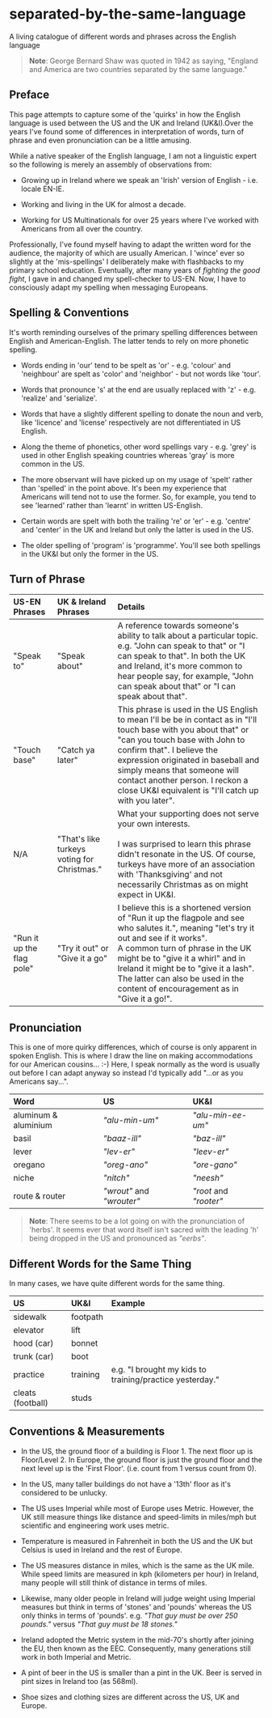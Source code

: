 # separated-by-the-same-language
A living catalogue of different words and phrases across the English language 

>**Note**: George Bernard Shaw was quoted in 1942 as saying, "England and America are two countries separated by the same language."

## Preface
This page attempts to capture some of the 'quirks' in how the English language is used between the US and the UK and Ireland (UK&I).Over the years I've found some of differences in interpretation of words, turn of phrase and even pronunciation can be a little amusing. 


While a native speaker of the English language, I am not a linguistic expert so the following is merely an assembly of observations from:

* Growing up in Ireland where we speak an 'Irish' version of English - i.e. locale EN-IE. 

* Working and living in the UK for almost a decade. 

* Working for US Multinationals for over 25 years where I've worked with Americans from all over the country. 

Professionally, I've found myself having to adapt the written word for the audience, the majority of which are usually American. I 'wince' ever so slightly at the 'mis-spellings' I deliberately make with flashbacks to my primary school education. Eventually, after many years of _fighting the good fight_, I gave in and changed my spell-checker to US-EN. Now, I have to consciously adapt my spelling when messaging Europeans. 


## Spelling & Conventions
It's worth reminding ourselves of the primary spelling differences between English and American-English. The latter tends to rely on more phonetic spelling. 

* Words ending in 'our' tend to be spelt as 'or' - e.g. 'colour' and 'neighbour' are spelt as 'color' and 'neighbor' - but not words like 'tour'.

* Words that pronounce 's' at the end are usually replaced with 'z' - e.g. 'realize' and 'serialize'. 

* Words that have a slightly different spelling to donate the noun and verb, like 'licence' and 'license' respectively are not differentiated in US English. 

* Along the theme of phonetics, other word spellings vary - e.g. 'grey' is used in other English speaking countries whereas 'gray' is more common in the US.

* The more observant will have picked up on my usage of 'spelt' rather than 'spelled' in the point above. It's been my experience that Americans will tend not to use the former. So, for example, you tend to see 'learned' rather than 'learnt' in written US-English. 

* Certain words are spelt with both the trailing 're' or 'er' - e.g. 'centre' and 'center' in the UK and Ireland but only the latter is used in the US. 

* The older spelling of 'program' is 'programme'. You'll see both spellings in the UK&I but only the former in the US. 


## Turn of Phrase 


| US-EN Phrases | UK & Ireland Phrases | Details | 
| :-------- | :--- | :--- |
| "Speak to" | "Speak about" | A reference towards someone's ability to talk about a particular topic. e.g. "John can speak to that" or "I can speak to that".  In both the UK and Ireland, it's more common to hear people say, for example, "John can speak about that" or "I can speak about that". |
| "Touch base" | "Catch ya later" | This phrase is used in the US English to mean I'll be be in contact as in "I'll touch base with you about that" or "can you touch base with John to confirm that". I believe the expression originated in baseball and simply means that someone will contact another person. I reckon a close UK&I equivalent is "I'll catch up with you later".   |
| N/A | "That's like turkeys voting for Christmas." | What your supporting does not serve your own interests. <br><br>I was surprised to learn this phrase didn't resonate in the US. Of course, turkeys have more of an association with 'Thanksgiving' and not necessarily Christmas as on might expect in UK&I. |
| "Run it up the flag pole" | "Try it out" or "Give it a go" | I believe this is a shortened version of "Run it up the flagpole and see who salutes it.", meaning "let's try it out and see if it works". <br> A common turn of phrase in the UK might be to "give it a whirl" and in Ireland it might be to "give it a lash". The latter can also be used in the content of encouragement as in "Give it a go!". |


## Pronunciation 
This is one of more quirky differences, which of course is only apparent in spoken English. This is where I draw the line on making accommodations for our American cousins... :-) Here, I speak normally as the word is usually out before I can adapt anyway so instead I'd typically add "...or as you Americans say...". 



| Word | US | UK&I | 
| :-------- | :--- | :--- |
| aluminum & aluminium| _"alu-min-um"_ | _"alu-min-ee-um"_ |
| basil | _"baaz-ill"_ | _"baz-ill"_ | 
| lever | _"lev-er"_ | _"leev-er"_ | 
| oregano | _"oreg-ano"_ | _"ore-gano"_ |
| niche | _"nitch"_ | _"neesh"_ | 
| route & router | _"wrout"_ and _"wrouter"_ | _"root_ and _"rooter"_| 


>**Note**: There seems to be a lot going on with the pronunciation of 'herbs'. It seems ever that word itself isn't sacred with the leading 'h' being dropped in the US and pronounced as _"eerbs"_. 

## Different Words for the Same Thing
In many cases, we have quite different words for the same thing. 

| US | UK&I | Example | 
| :--- | :--- | :--- |
| sidewalk | footpath |
| elevator | lift |
| hood (car) | bonnet |
| trunk (car)| boot |
| practice | training | e.g. "I brought my kids to training/practice yesterday." |
| cleats (football) | studs | | 


## Conventions & Measurements

* In the US, the ground floor of a building is Floor 1. The next floor up is Floor/Level 2. In Europe, the ground floor is just the ground floor and the next level up is the 'First Floor'. (i.e. count from 1 versus count from 0).

* In the US, many taller buildings do not have a '13th' floor as it's considered to be unlucky.

* The US uses Imperial while most of Europe uses Metric. However, the UK still measure things like distance and speed-limits in miles/mph but scientific and engineering work uses metric. 

* Temperature is measured in Fahrenheit in both the US and the UK but Celsius is used in Ireland and the rest of Europe.

* The US measures distance in miles, which is the same as the UK mile. While speed limits are measured in kph (kilometers per hour) in Ireland, many people will still think of distance in terms of miles. 

* Likewise, many older people in Ireland will judge weight using Imperial measures but think in terms of 'stones' and 'pounds' whereas the US only thinks in terms of 'pounds'. e.g. _"That guy must be over 250 pounds."_ versus _"That guy must be 18 stones."_

* Ireland adopted the Metric system in the mid-70's shortly after joining the EU, then known as the EEC. Consequently, many generations still work in both Imperial and Metric. 

* A pint of beer in the US is smaller than a pint in the UK. Beer is served in pint sizes in Ireland too (as 568ml). 

* Shoe sizes and clothing sizes are different across the US, UK and Europe. 